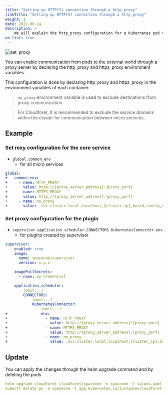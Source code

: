 ```yaml
---
title: "Setting up HTTP(S) connection through a http_proxy"
linkTitle: "Setting up HTTP(S) connection through a http_proxy"
weight: 1
date: 2022-06-14
description: >
    We will explain the http_proxy configuration for a Kubernetes pod to establish a proxy connection.
no_list: true
---
```


![set_proxy](/docs/setup_operation/configuration/set_http_proxy_img/set_proxy.png)

You can enable communication from pods to the external world through a proxy server by declaring the http_proxy and https_proxy environment variables.

This configuration is done by declaring http_proxy and https_proxy in the environment variables of each container.

> `no_proxy` environment variable is used to exclude destinations from proxy communication.

> For Cloudforet, It is recommended to exclude the service domains within the cluster for communication between micro services.

## Example

### Set roxy configuration for the core service

- `global.common_env`
  - for all micro services

```yaml
global:
+   common_env:
+     - name: HTTP_PROXY
+       value: http://{proxy_server_address}:{proxy_port}
+     - name: HTTPS_PROXY
+       value: http://{proxy_server_address}:{proxy_port}
+     - name: no_proxy
+       value: .svc.cluster.local,localhost,{cluster_ip},board,config,console,console-api,console-api-v2,cost-analysis,dashboard,docs,file-manager,identity,inventory,marketplace-assets,monitoring,notification,plugin,repository,secret,statistics,supervisor
```


### Set proxy configuration for the plugin

- `supervisor.application_scheduler.CONNECTORS.KubernetesConnector.env`
  - for plugins created by supervisor

```yaml
supervisor:
    enabled: true
    image:
      name: spaceone/supervisor
      version: x.y.z

    imagePullSecrets: 
      - name: my-credential

    application_scheduler:
        (omit...)
        CONNECTORS:
            (omit...)
            KubernetesConnector:
                (omit...)
+               env:
+                 - name: HTTP_PROXY
+                   value: http://{proxy_server_address}:{proxy_port}
+                 - name: HTTPS_PROXY
+                   value: http://{proxy_server_address}:{proxy_port}
+                 - name: no_proxy
+                   value: .svc.cluster.local,localhost,{cluster_ip},board,config,console,console-api,console-api-v2,cost-analysis,dashboard,docs,file-manager,identity,inventory,marketplace-assets,monitoring,notification,plugin,repository,secret,statistics,supervisor
```


## Update

You can apply the changes through the helm upgrade command and by deleting the pods

```yaml
helm upgrade cloudforet cloudforet/spaceone -n spaceone -f values.yaml
kubectl delete po -n spaceone -l app.kubernetes.io/instance=cloudforet
```
